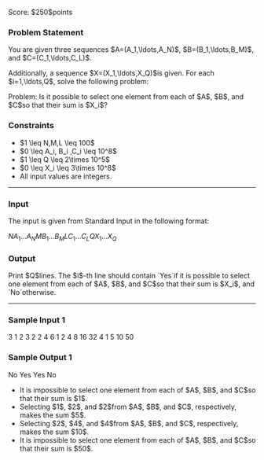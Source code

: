
<div>

<span>

<span>

<p>
Score: $250$points
</p>

<div>

<section>

### **Problem Statement**

<p>
You are given three sequences $A=(A_1,\ldots,A_N)$, $B=(B_1,\ldots,B_M)$, and $C=(C_1,\ldots,C_L)$.
</p>

<p>
Additionally, a sequence $X=(X_1,\ldots,X_Q)$is given. For each $i=1,\ldots,Q$, solve the following problem:
</p>

<p>
Problem: Is it possible to select one element from each of $A$, $B$, and $C$so that their sum is $X_i$?
</p>

</section>

</div>

<div>

<section>

### **Constraints**

<ul>

<li>
$1 \leq N,M,L \leq 100$
</li>

<li>
$0 \leq A_i, B_i ,C_i \leq 10^8$
</li>

<li>
$1 \leq Q \leq 2\times 10^5$
</li>

<li>
$0 \leq X_i \leq 3\times 10^8$
</li>

<li>
All input values are integers.
</li>

</ul>

</section>

</div>

---

<div>

<div>

<section>

### **Input**

<p>
The input is given from Standard Input in the following format:
</p>

<div>

$N$$A_1$$\ldots$$A_N$$M$$B_1$$\ldots$$B_M$$L$$C_1$$\ldots$$C_L$$Q$$X_1$$\ldots$$X_Q$
</div>

</section>

</div>

<div>

<section>

### **Output**

<p>
Print $Q$lines.
The $i$-th line should contain `Yes`if it is possible to select one element from each of $A$, $B$, and $C$so that their sum is $X_i$, and `No`otherwise.
</p>

</section>

</div>

</div>

---

<div>

<section>

### **Sample Input 1**

<div>

3
1 2 3
2
2 4
6
1 2 4 8 16 32
4
1 5 10 50

</div>

</section>

</div>

<div>

<section>

### **Sample Output 1**

<div>

No
Yes
Yes
No

</div>

<ul>

<li>
It is impossible to select one element from each of $A$, $B$, and $C$so that their sum is $1$.
</li>

<li>
Selecting $1$, $2$, and $2$from $A$, $B$, and $C$, respectively, makes the sum $5$.
</li>

<li>
Selecting $2$, $4$, and $4$from $A$, $B$, and $C$, respectively, makes the sum $10$.
</li>

<li>
It is impossible to select one element from each of $A$, $B$, and $C$so that their sum is $50$.
</li>

</ul>

</section>

</div>

</span>

</span>

</div>
